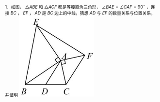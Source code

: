 1．如图， $\triangle A B E$ 和 $\triangle A C F$ 都是等腰直角三角形， $\angle B A E = \angle C A F = 9 0 ^ { \circ }$ ，连接 $B C$ ， $E F$ ， $A D$ 是 $B C$ 边上的中线，猜想 $A D$ 与 $E F$ 的数量关系与位置关系，并证明
![](<../../qs_image_DB/专题1-1_一网打尽全等三角形模型_·十个模型（解析版）/3f064063eed6ef40181959c79da2a309ea19235d0184c788f6cdf7c9db5ba5c3.jpg>)
